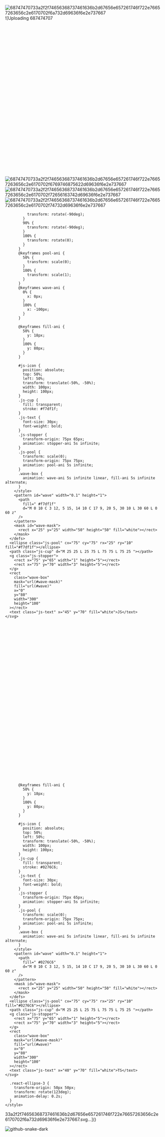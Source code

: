 ![68747470733a2f2f74656368737461636b2d67656e657261746f722e76657263656c2e6170702f6a732d69636f6e2e737667](https://github.com/user-attachments/assets/63f96a2a-9ddf-4cc1-a74a-c8bde03ea101)
![Uploading 687474707<svg xmlns="http://www.w3.org/2000/svg" viewBox="0 0 100 100" id="js-icon">
      <defs>
        <style>
          @keyframes stopper-ani {
            50% {
              transform: rotate(0);
            }
            60% {![68747470733a2f2f74656368737461636b2d67656e657261746f722e76657263656c2e6170702f6769746875622d69636f6e2e737667](https://github.com/user-attachments/assets/ffc6a745-aef9-44ae-84b3-c6ba934716fa)
![68747470733a2f2f74656368737461636b2d67656e657261746f722e76657263656c2e6170702f72656163742d69636f6e2e737667](https://github.com/user-attachments/assets/4710edea-01b2-4a9c-aec5-48eaaf1d5e0e)
![68747470733a2f2f74656368737461636b2d67656e657261746f722e76657263656c2e6170702f74732d69636f6e2e737667](https://github.com/user-attachments/assets/bd1e9ac0-9f7c-4476-9c05-a3bf451321fb)

              transform: rotate(-90deg);
            }
            90% {
              transform: rotate(-90deg);
            }
            100% {
              transform: rotate(0);
            }
          }
          @keyframes pool-ani {
            50% {
              transform: scale(0);
            }
            100% {
              transform: scale(1);
            }
          }
          @keyframes wave-ani {
            0% {
              x: 0px;
            }
            100% {
              x: -100px;
            }
          }

          @keyframes fill-ani {
            50% {
              y: 18px;
            }
            100% {
              y: 80px;
            }
          }

          #js-icon {
            position: absolute;
            top: 50%;
            left: 50%;
            transform: translate(-50%, -50%);
            width: 100px;
            height: 100px;
          }
          .js-cup {
            fill: transparent;
            stroke: #f7df1f;
          }
          .js-text {
            font-size: 30px;
            font-weight: bold;
          }
          .js-stopper {
            transform-origin: 75px 65px;
            animation: stopper-ani 5s infinite;
          }
          .js-pool {
            transform: scale(0);
            transform-origin: 75px 75px;
            animation: pool-ani 5s infinite;
          }
          .wave-box {
            animation: wave-ani 5s infinite linear, fill-ani 5s infinite alternate;
          }
        </style>
        <pattern id="wave" width="0.1" height="1">
          <path
            fill=" #f7df1f"
            d="M 0 10 C 3 12, 5 15, 14 10 C 17 9, 20 5, 30 10 L 30 60 L 0 60 z"
          />
        </pattern>
        <mask id="wave-mask">
          <rect x="25" y="25" width="50" height="50" fill="white"></rect>
        </mask>
      </defs>
      <ellipse class="js-pool" cx="75" cy="75" rx="25" ry="10" fill="#f7df1f"></ellipse>
      <path class="js-cup" d="M 25 25 L 25 75 L 75 75 L 75 25 "></path>
      <g class="js-stopper">
        <rect x="75" y="65" width="1" height="5"></rect>
        <rect x="75" y="70" width="3" height="5"></rect>
      </g>
      <rect
        class="wave-box"
        mask="url(#wave-mask)"
        fill="url(#wave)"
        x="0"
        y="80"
        width="300"
        height="100"
      ></rect>
      <text class="js-text" x="45" y="70" fill="white">JS</text>
    </svg>
<svg xmlns="http://www.w3.org/2000/svg" viewBox="0 0 100 100" id="js-icon">
      <defs>
        <style>
          @keyframes stopper-ani {
            50% {
              transform: rotate(0);
            }
            60% {
              transform: rotate(-90deg);
            }
            90% {
              transform: rotate(-90deg);
            }
            100% {
              transform: rotate(0);
            }
          }
          @keyframes pool-ani {
            50% {
              transform: scale(0);
            }
            100% {
              transform: scale(1);
            }
          }
          @keyframes wave-ani {
            0% {
              x: 0px;
            }
            100% {
              x: -100px;
            }
          }

          @keyframes fill-ani {
            50% {
              y: 18px;
            }
            100% {
              y: 80px;
            }
          }

          #js-icon {
            position: absolute;
            top: 50%;
            left: 50%;
            transform: translate(-50%, -50%);
            width: 100px;
            height: 100px;
          }
          .js-cup {
            fill: transparent;
            stroke: #0276C6;
          }
          .js-text {
            font-size: 30px;
            font-weight: bold;
          }
          .js-stopper {
            transform-origin: 75px 65px;
            animation: stopper-ani 5s infinite;
          }
          .js-pool {
            transform: scale(0);
            transform-origin: 75px 75px;
            animation: pool-ani 5s infinite;
          }
          .wave-box {
            animation: wave-ani 5s infinite linear, fill-ani 5s infinite alternate;
          }
        </style>
        <pattern id="wave" width="0.1" height="1">
          <path
            fill=" #0276C6"
            d="M 0 10 C 3 12, 5 15, 14 10 C 17 9, 20 5, 30 10 L 30 60 L 0 60 z"
          />
        </pattern>
        <mask id="wave-mask">
          <rect x="25" y="25" width="50" height="50" fill="white"></rect>
        </mask>
      </defs>
      <ellipse class="js-pool" cx="75" cy="75" rx="25" ry="10" fill="#0276C6"></ellipse>
      <path class="js-cup" d="M 25 25 L 25 75 L 75 75 L 75 25 "></path>
      <g class="js-stopper">
        <rect x="75" y="65" width="1" height="5"></rect>
        <rect x="75" y="70" width="3" height="5"></rect>
      </g>
      <rect
        class="wave-box"
        mask="url(#wave-mask)"
        fill="url(#wave)"
        x="0"
        y="80"
        width="300"
        height="100"
      ></rect>
      <text class="js-text" x="40" y="70" fill="white">TS</text>
    </svg>
<svg xmlns="http://www.w3.org/2000/svg" viewBox="0 0 100 100" id="react-icon">
  <!-- 1분 코딩 참고 -->
  <def>
    <style>
      @keyframes react-ani {
        0% {
          stroke-dashoffset: -176;
        }
        50% {
          stroke-dashoffset: 0;
        }
        100% {
          stroke-dashoffset: 176;
        }
      }
      #react-icon {
        position: absolute;
        top: 50%;
        left: 50%;
        transform: translate(-50%, -50%);
        width: 100px;
        height: 100px;
      }
      .react-ellipse {
        fill: none;
        stroke: #61dafb;
        stroke-miterlimit: 10;
        stroke-width: 3px;
        stroke-dasharray: 176;
        stroke-dashoffset: -176;
        animation: react-ani 0.7s infinite ease-in-out;
        opacity: 1;
      }
      .react-ellipse-2 {
        transform-origin: 50px 50px;
        transform: rotate(57deg);
        animation-delay: 0.1s;
      }

      .react-ellipse-3 {
        transform-origin: 50px 50px;
        transform: rotate(123deg);
        animation-delay: 0.2s;
      }
    </style>
  </def>
  <ellipse class="react-ellipse" cx="50" cy="50" rx="40" ry="12"></ellipse>
  <ellipse class="react-ellipse react-ellipse-2" cx="50" cy="50" rx="40" ry="12"></ellipse>
  <ellipse class="react-ellipse react-ellipse-3" cx="50" cy="50" rx="40" ry="12"></ellipse>
</svg>
<svg xmlns="http://www.w3.org/2000/svg" viewBox="0 0 100 100" id="github-icon">
  <defs>
    <style>
      @keyframes draw-ani {
        50% {
          stroke-dashoffset: 0;
        }
        100% {
          stroke-dashoffset: 0;
        }
      }
      @keyframes fill-ani {
        50% {
          stroke-dashoffset: 220;
        }
        80%, 100% {
          stroke-dashoffset: 0;
        }
      }
      #github-icon {
        position: absolute;
        top: 50%;
        left: 50%;
        transform: translate(-50%, -50%);
        width: 100px;
        height: 100px;
      }
      .github {
        transform: scale(3) translate(4.7px, 4.7px);
        stroke: black;
        fill: transparent;
        stroke-width: 0.5;
        stroke-dasharray: 140;
        stroke-dashoffset: 140; 
        animation: draw-ani 5s linear infinite;
      }
      .github-mask {
        transform: scale(3) translate(4.7px, 4.7px);
        stroke: black;
        stroke-width: 0.4;
        fill: white;
      }
      .circle-fill {
        transform-origin: 50px 50px;
        transform: rotate(90deg);
        stroke: black;
        stroke-width: 35;
        fill: transparent;
        stroke-dasharray: 220;
        stroke-dashoffset: 220;
        animation: fill-ani 5s linear infinite;
      }
      .circle-outline {
         stroke: black;
         fill: white;
      }
    </style>
    <mask id="circle-fill-mask">
      <path class="github-mask" fill="white" d="M12 0c-6.626 0-12 5.373-12 12 0 5.302 3.438 9.8 8.207 11.387.599.111.793-.261.793-.577v-2.234c-3.338.726-4.033-1.416-4.033-1.416-.546-1.387-1.333-1.756-1.333-1.756-1.089-.745.083-.729.083-.729 1.205.084 1.839 1.237 1.839 1.237 1.07 1.834 2.807 1.304 3.492.997.107-.775.418-1.305.762-1.604-2.665-.305-5.467-1.334-5.467-5.931 0-1.311.469-2.381 1.236-3.221-.124-.303-.535-1.524.117-3.176 0 0 1.008-.322 3.301 1.23.957-.266 1.983-.399 3.003-.404 1.02.005 2.047.138 3.006.404 2.291-1.552 3.297-1.23 3.297-1.23.653 1.653.242 2.874.118 3.176.77.84 1.235 1.911 1.235 3.221 0 4.609-2.807 5.624-5.479 5.921.43.372.823 1.102.823 2.222v3.293c0 .319.192.694.801.576 4.765-1.589 8.199-6.086 8.199-11.386 0-6.627-5.373-12-12-12z"/>
    </mask>
    <mask id="circle-outline-mask">
      <circle class="circle-outline" cx="50" cy="50" r="34.5"></circle>
    </mask>
  </defs>
  <g mask="url(#circle-outline-mask)">
    <path class="github" d="M12 0c-6.626 0-12 5.373-12 12 0 5.302 3.438 9.8 8.207 11.387.599.111.793-.261.793-.577v-2.234c-3.338.726-4.033-1.416-4.033-1.416-.546-1.387-1.333-1.756-1.333-1.756-1.089-.745.083-.729.083-.729 1.205.084 1.839 1.237 1.839 1.237 1.07 1.834 2.807 1.304 3.492.997.107-.775.418-1.305.762-1.604-2.665-.305-5.467-1.334-5.467-5.931 0-1.311.469-2.381 1.236-3.221-.124-.303-.535-1.524.117-3.176 0 0 1.008-.322 3.301 1.23.957-.266 1.983-.399 3.003-.404 1.02.005 2.047.138 3.006.404 2.291-1.552 3.297-1.23 3.297-1.23.653 1.653.242 2.874.118 3.176.77.84 1.235 1.911 1.235 3.221 0 4.609-2.807 5.624-5.479 5.921.43.372.823 1.102.823 2.222v3.293c0 .319.192.694.801.576 4.765-1.589 8.199-6.086 8.199-11.386 0-6.627-5.373-12-12-12z"/>
  </g>
  <g mask="url(#circle-fill-mask)">
    <circle class="circle-fill" cx="50" cy="50" r="30" stroke="black"></circle>
  </g>
  <!-- https://iconmonstr.com/github-1-svg/ -->
</svg>33a2f2f74656368737461636b2d67656e657261746f722e76657263656c2e6170702f6a732d69636f6e2e737667.svg…]()


![github-snake-dark](https://github.com/user-attachments/assets/a372d1f8-7900-43f4-ac61-397e610b1218)

